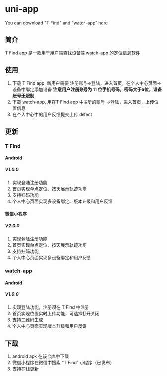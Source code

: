 # uni-app
You can download "T Find" and “watch-app”  here 

## 简介
T Find app 是一款用于用户端查找设备端 watch-app 的定位信息软件

## 使用
1. 下载 T Find app, 新用户需要 注册账号->登陆，进入首页，在个人中心页面->设备中绑定添加设备
**注意用户注册账号为 11 位手机号码，密码大于6位，设备账号无限制**
2. 下载 watch-app, 用在T Find app 中注册的账号 ->登陆，进入首页，上传位置信息
3. 在个人中心中的用户反馈提交上传 defect

## 更新
### T Find
#### Android 
##### V1.0.0
1. 实现登陆注册功能
2. 首页实现单点定位、按天展示轨迹功能
3. 支持扫码功能
4. 个人中心页面实现多设备绑定、版本升级和用户反馈

#### 微信小程序 
##### V2.0.0
1. 实现登陆注册功能
2. 首页实现单点定位、按天展示轨迹功能
3. 支持扫码功能
4. 个人中心页面实现多设备绑定和用户反馈

### watch-app
#### Android 
##### V1.0.0
1. 实现登陆功能，注册须在 T Find 中注册
2. 首页实现位置实时上传功能，可选择打开关闭
3. 支持二维码生成
4. 个人中心页面实现版本升级和用户反馈

## 下载
1. android apk 在该仓库中下载
2. 微信小程序在微信中搜索 “T Find” 小程序（已发布）
3. 支持在线更新
